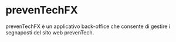 # prevenTechFX
prevenTechFX è un applicativo back-office che consente di gestire i segnaposti del sito web prevenTech.
